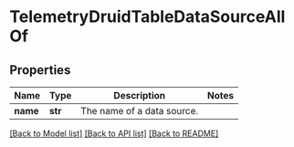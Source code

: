 # TelemetryDruidTableDataSourceAllOf

## Properties
Name | Type | Description | Notes
------------ | ------------- | ------------- | -------------
**name** | **str** | The name of a data source. | 

[[Back to Model list]](../README.md#documentation-for-models) [[Back to API list]](../README.md#documentation-for-api-endpoints) [[Back to README]](../README.md)


